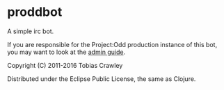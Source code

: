 # proddbot

A simple irc bot.

If you are responsible for the Project:Odd production instance of this
bot, you may want to look at the [admin guide](docs/production.md).

Copyright (C) 2011-2016 Tobias Crawley

Distributed under the Eclipse Public License, the same as Clojure.
